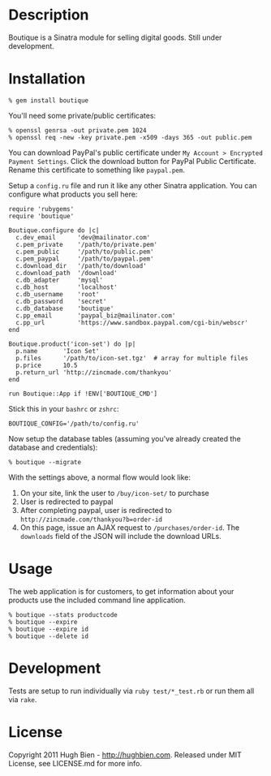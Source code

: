 Description
===========

Boutique is a Sinatra module for selling digital goods.  Still under development.

Installation
============

    % gem install boutique

You'll need some private/public certificates:

    % openssl genrsa -out private.pem 1024
    % openssl req -new -key private.pem -x509 -days 365 -out public.pem

You can download PayPal's public certificate under `My Account > Encrypted
Payment Settings`.  Click the download button for PayPal Public Certificate.
Rename this certificate to something like `paypal.pem`.

Setup a `config.ru` file and run it like any other Sinatra application.  You
can configure what products you sell here:

    require 'rubygems'
    require 'boutique'

    Boutique.configure do |c|
      c.dev_email      'dev@mailinator.com'
      c.pem_private    '/path/to/private.pem'
      c.pem_public     '/path/to/public.pem'
      c.pem_paypal     '/path/to/paypal.pem'
      c.download_dir   '/path/to/download'
      c.download_path  '/download'
      c.db_adapter     'mysql'
      c.db_host        'localhost'
      c.db_username    'root'
      c.db_password    'secret'
      c.db_database    'boutique'
      c.pp_email       'paypal_biz@mailinator.com'
      c.pp_url         'https://www.sandbox.paypal.com/cgi-bin/webscr'
    end

    Boutique.product('icon-set') do |p|
      p.name       'Icon Set'
      p.files      '/path/to/icon-set.tgz'  # array for multiple files
      p.price      10.5
      p.return_url 'http://zincmade.com/thankyou'
    end

    run Boutique::App if !ENV['BOUTIQUE_CMD']

Stick this in your `bashrc` or `zshrc`:

    BOUTIQUE_CONFIG='/path/to/config.ru'

Now setup the database tables (assuming you've already created the database and
credentials):

    % boutique --migrate

With the settings above, a normal flow would look like:

1. On your site, link the user to `/buy/icon-set/` to purchase
2. User is redirected to paypal
3. After completing paypal, user is redirected to 
   `http://zincmade.com/thankyou?b=order-id`
4. On this page, issue an AJAX request to `/purchases/order-id`.
   The `downloads` field of the JSON will include the download URLs.

Usage
=====

The web application is for customers, to get information about your products use
the included command line application.

    % boutique --stats productcode
    % boutique --expire
    % boutique --expire id
    % boutique --delete id

Development
===========

Tests are setup to run individually via `ruby test/*_test.rb` or run them all
via `rake`.

License
=======

Copyright 2011 Hugh Bien - http://hughbien.com.
Released under MIT License, see LICENSE.md for more info.
